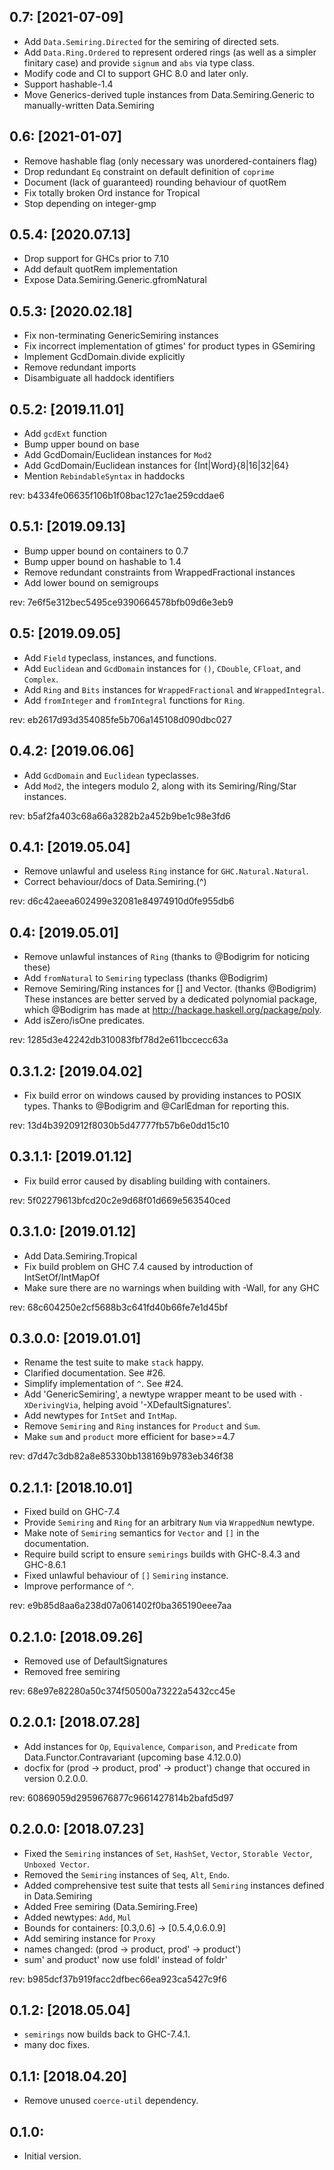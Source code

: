 0.7: [2021-07-09]
-----------------
* Add `Data.Semiring.Directed` for the semiring of directed sets.
* Add `Data.Ring.Ordered` to represent ordered rings (as well as a simpler
  finitary case) and provide `signum` and `abs` via type class.
* Modify code and CI to support GHC 8.0 and later only.
* Support hashable-1.4
* Move Generics-derived tuple instances from Data.Semiring.Generic to manually-written Data.Semiring

0.6: [2021-01-07]
-----------------
* Remove hashable flag (only necessary was unordered-containers flag)
* Drop redundant `Eq` constraint on default definition of `coprime`
* Document (lack of guaranteed) rounding behaviour of quotRem
* Fix totally broken Ord instance for Tropical
* Stop depending on integer-gmp

0.5.4: [2020.07.13]
-------------------
* Drop support for GHCs prior to 7.10
* Add default quotRem implementation
* Expose Data.Semiring.Generic.gfromNatural

0.5.3: [2020.02.18]
-------------------
* Fix non-terminating GenericSemiring instances
* Fix incorrect implementation of gtimes' for product types in GSemiring
* Implement GcdDomain.divide explicitly
* Remove redundant imports
* Disambiguate all haddock identifiers

0.5.2: [2019.11.01]
-------------------
* Add `gcdExt` function
* Bump upper bound on base
* Add GcdDomain/Euclidean instances for `Mod2`
* Add GcdDomain/Euclidean instances for {Int|Word}{8|16|32|64}
* Mention `RebindableSyntax` in haddocks

rev: b4334fe06635f106b1f08bac127c1ae259cddae6

0.5.1: [2019.09.13]
-------------------
* Bump upper bound on containers to 0.7
* Bump upper bound on hashable to 1.4
* Remove redundant constraints from WrappedFractional instances
* Add lower bound on semigroups

rev: 7e6f5e312bec5495ce9390664578bfb09d6e3eb9

0.5: [2019.09.05]
-----------------
* Add `Field` typeclass, instances, and functions.
* Add `Euclidean` and `GcdDomain` instances for `()`, `CDouble`, `CFloat`,
  and `Complex`.
* Add `Ring` and `Bits` instances for `WrappedFractional` and `WrappedIntegral`.
* Add `fromInteger` and `fromIntegral` functions for `Ring`.

rev: eb2617d93d354085fe5b706a145108d090dbc027

0.4.2: [2019.06.06]
-------------------
* Add `GcdDomain` and `Euclidean` typeclasses.
* Add `Mod2`, the integers modulo 2, along with its Semiring/Ring/Star
  instances.

rev: b5af2fa403c68a66a3282b2a452b9be1c98e3fd6

0.4.1: [2019.05.04]
-------------------
* Remove unlawful and useless `Ring` instance for `GHC.Natural.Natural`.
* Correct behaviour/docs of Data.Semiring.(^)

rev: d6c42aeea602499e32081e84974910d0fe955db6

0.4: [2019.05.01]
-----------------
* Remove unlawful instances of `Ring` (thanks to @Bodigrim for noticing these)
* Add `fromNatural` to `Semiring` typeclass (thanks @Bodigrim)
* Remove Semiring/Ring instances for [] and Vector. (thanks @Bodigrim)
  These instances are better served by a dedicated polynomial package,
  which @Bodigrim has made at http://hackage.haskell.org/package/poly.
* Add isZero/isOne predicates.

rev: 1285d3e42242db310083fbf78d2e611bccecc63a

0.3.1.2: [2019.04.02]
---------------------
* Fix build error on windows caused by providing instances
  to POSIX types. Thanks to @Bodigrim and @CarlEdman for
  reporting this.

rev: 13d4b3920912f8030b5d47777fb57b6e0dd15c10

0.3.1.1: [2019.01.12]
---------------------
* Fix build error caused by disabling building with containers.

rev: 5f02279613bfcd20c2e9d68f01d669e563540ced

0.3.1.0: [2019.01.12]
---------------------
* Add Data.Semiring.Tropical
* Fix build problem on GHC 7.4 caused by introduction of IntSetOf/IntMapOf
* Make sure there are no warnings when building with -Wall, for any GHC

rev: 68c604250e2cf5688b3c641fd40b66fe7e1d45bf

0.3.0.0: [2019.01.01]
---------------------
* Rename the test suite to make `stack` happy.
* Clarified documentation. See #26.
* Simplify implementation of `^`. See #24.
* Add 'GenericSemiring', a newtype wrapper meant to be used with `-XDerivingVia`,
  helping avoid '-XDefaultSignatures'.
* Add newtypes for `IntSet` and `IntMap`.
* Remove `Semiring` and `Ring` instances for `Product` and `Sum`.
* Make `sum` and `product` more efficient for base>=4.7

rev: d7d47c3db82a8e85330bb138169b9783eb346f38

0.2.1.1: [2018.10.01]
---------------------
* Fixed build on GHC-7.4
* Provide `Semiring` and `Ring` for an arbitrary `Num` via `WrappedNum` newtype.
* Make note of `Semiring` semantics for `Vector` and `[]` in the documentation.
* Require build script to ensure `semirings` builds with GHC-8.4.3 and GHC-8.6.1
* Fixed unlawful behaviour of `[]` `Semiring` instance.
* Improve performance of `^`.

rev: e9b85d8aa6a238d07a061402f0ba365190eee7aa

0.2.1.0: [2018.09.26]
---------------------
* Removed use of DefaultSignatures
* Removed free semiring

rev: 68e97e82280a50c374f50500a73222a5432cc45e

0.2.0.1: [2018.07.28]
---------------------
* Add instances for `Op`, `Equivalence`, `Comparison`, and `Predicate` from Data.Functor.Contravariant (upcoming base 4.12.0.0)
* docfix for (prod -> product, prod' -> product') change that occured in version 0.2.0.0.

rev: 60869059d2959676877c9661427814b2bafd5d97

0.2.0.0: [2018.07.23]
---------------------
* Fixed the `Semiring` instances of `Set`, `HashSet`, `Vector`, `Storable Vector`, `Unboxed Vector`.
* Removed the `Semiring` instances of `Seq`, `Alt`, `Endo`.
* Added comprehensive test suite that tests all `Semiring` instances defined in Data.Semiring
* Added Free semiring (Data.Semiring.Free)
* Added newtypes: `Add`, `Mul`
* Bounds for containers: [0.3,0.6] -> [0.5.4,0.6.0.9]
* Add semiring instance for `Proxy`
* names changed: (prod -> product, prod' -> product')
* sum' and product' now use foldl' instead of foldr'

rev: b985dcf37b919facc2dfbec66ea923ca5427c9f6

0.1.2: [2018.05.04]
-------------------
* `semirings` now builds back to
  GHC-7.4.1.
* many doc fixes.

0.1.1: [2018.04.20]
-------------------
* Remove unused `coerce-util` dependency.

0.1.0:
------
* Initial version.
